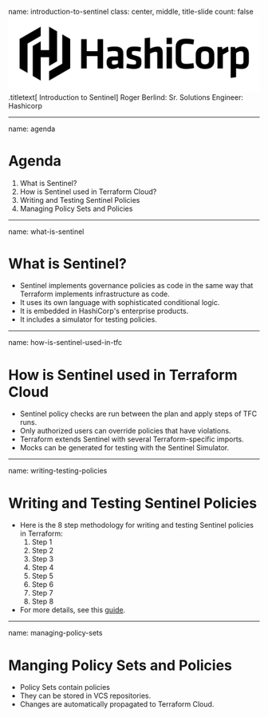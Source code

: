 name: introduction-to-sentinel
class: center, middle, title-slide
count: false
![:scale 30%](images/HashiCorp_PrimaryLogo_Black.png)
.titletext[
Introduction to Sentinel]
Roger Berlind: Sr. Solutions Engineer: Hashicorp

---
name: agenda
# Agenda

1. What is Sentinel?
2. How is Sentinel used in Terraform Cloud?
3. Writing and Testing Sentinel Policies
4. Managing Policy Sets and Policies

---
name: what-is-sentinel
# What is Sentinel?

* Sentinel implements governance policies as code in the same way that Terraform implements infrastructure as code.
* It uses its own language with sophisticated conditional logic.
* It is embedded in HashiCorp's enterprise products.
* It includes a simulator for testing policies.

---
name: how-is-sentinel-used-in-tfc
# How is Sentinel used in Terraform Cloud

* Sentinel policy checks are run between the plan and apply steps of TFC runs.
* Only authorized users can override policies that have violations.
* Terraform extends Sentinel with several Terraform-specific imports.
* Mocks can be generated for testing with the Sentinel Simulator.

---
name: writing-testing-policies
# Writing and Testing Sentinel Policies

* Here is the 8 step methodology for writing and testing Sentinel policies in Terraform:
  1. Step 1
  2. Step 2
  3. Step 3
  4. Step 4
  5. Step 5
  6. Step 6
  7. Step 7
  8. Step 8
* For more details, see this [guide](https://www.hashicorp.com/resources/writing-and-testing-sentinel-policies-for-terraform).

---
name: managing-policy-sets
# Manging Policy Sets and Policies

* Policy Sets contain policies
* They can be stored in VCS repositories.
* Changes are automatically propagated to Terraform Cloud.
